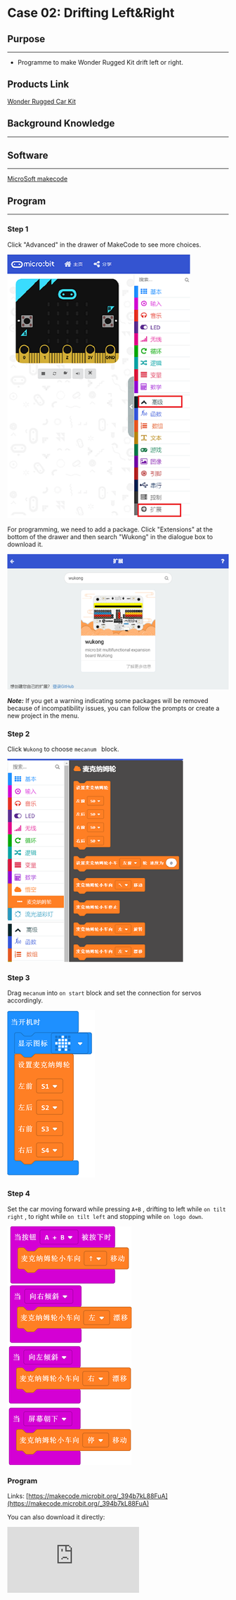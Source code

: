 # Case 02: Drifting Left&Right

## Purpose
---

- Programme to make Wonder Rugged Kit drift left or right.
## Products Link

[Wonder Rugged Car Kit](https://shop.elecfreaks.com/products/elecfreaks-micro-bit-wonder-rugged-car-kit-without-micro-bit-board)

## Background Knowledge

------

## Software

------

[MicroSoft makecode](https://makecode.microbit.org/#)

## Program

---

### Step 1

Click "Advanced" in the drawer of MakeCode to see more choices.

![](./images/Mecanum_wheel_car_kit_case_01_01.png)

For programming, we need to add a package. Click "Extensions" at the bottom of the drawer and then search "Wukong" in the dialogue box to download it.

![](./images/Mecanum_wheel_car_kit_case_01_02.png)

***Note:*** If you get a warning indicating some packages will be removed because of incompatibility issues, you can follow the prompts or create a new project in the menu.

### Step 2

Click `Wukong` to choose `mecanum ` block.



![](./images/Mecanum_wheel_car_kit_case_01_03.png)

### Step 3

Drag `mecanum` into `on start`  block and set the connection for servos accordingly.



![](./images/Mecanum_wheel_car_kit_case_02_05.png)


### Step 4

Set the car moving forward while pressing `A+B` , drifting to left while  `on tilt right`  , to right while   `on tilt left` and stopping while  `on logo down`.





![](./images/Mecanum_wheel_car_kit_case_02_06.png)


### Program

Links: [https://makecode.microbit.org/_394b7kL88FuA](https://makecode.microbit.org/_394b7kL88FuA)

You can also download it directly:

<div
    style={{
        position: 'relative',
        paddingBottom: '60%',
        overflow: 'hidden',
    }}
>
    <iframe
        src="https://makecode.microbit.org/_394b7kL88FuA"
        frameborder="0"
        sandbox="allow-popups allow-forms allow-scripts allow-same-origin"
        style={{
            position: 'absolute',
            width: '100%',
            height: '100%',
        }}
    />
</div>

### Result

Set the car moving forward while pressing `A+B` , drifting to left while pressing button `A`  , to right while pressing button `B` and stopping while  `on logo down`.

## Exploration
---

## FAQ
---
## Relevant Files

---
